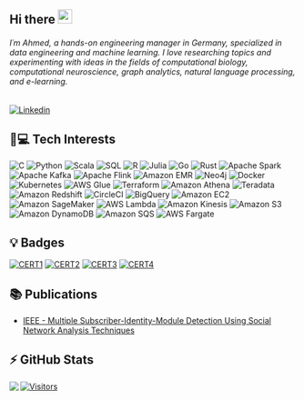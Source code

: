 ## Hi there <img src="https://media.giphy.com/media/hvRJCLFzcasrR4ia7z/giphy.gif" width="25px"></a>
###### I´m Ahmed, a hands-on engineering manager in Germany, specialized in data engineering and machine learning. I love researching topics and experimenting with ideas in the fields of computational biology, computational neuroscience, graph analytics, natural language processing, and e-learning.

[![Linkedin]( https://img.shields.io/badge/LinkedIn-0077B5?style=for-the-badge&logo=linkedin&logoColor=white )](https://www.linkedin.com/in/ahmaher/)


## 🚀💻 Tech Interests
  ![C]( https://img.shields.io/badge/-black?style=flat-square&logo=c)
  ![Python](https://img.shields.io/badge/Python-black?style=flat-square&logo=Python)
  ![Scala]( https://img.shields.io/badge/Scala-black?style=flat-square&logo=scala)
  ![SQL]( https://img.shields.io/badge/SQL-purple?style=flat-square&logo=sql)
  ![R]( https://img.shields.io/badge/-black?style=flat-square&logo=r)
  ![Julia]( https://img.shields.io/badge/Julia-black?style=flat-square&logo=julia)
  ![Go]( https://img.shields.io/badge/Go-black?style=flat-square&logo=go)
  ![Rust]( https://img.shields.io/badge/Rust-black?style=flat-square&logo=rust)
  ![Apache Spark]( https://img.shields.io/badge/Apache%20Spark-black?style=flat-square&logo=apache-spark)
  ![Apache Kafka]( https://img.shields.io/badge/Apache%20Kafka-black?style=flat-square&logo=apache-kafka)
  ![Apache Flink]( https://img.shields.io/badge/Apache%20Flink-black?style=flat-square&logo=apache-flink)
  ![Amazon EMR]( https://img.shields.io/badge/Amazon%20EMR-maroon?style=flat-square&logo=amazon-emr)
  ![Neo4j]( https://img.shields.io/badge/Neo4j-black?style=flat-square&logo=neo4j)
  ![Docker]( https://img.shields.io/badge/Docker-black?style=flat-square&logo=docker)
  ![Kubernetes]( https://img.shields.io/badge/Kubernetes-black?style=flat-square&logo=kubernetes)
  ![AWS Glue]( https://img.shields.io/badge/AWS%20Glue-darkgreen?style=flat-square&logo=aws-glue)
  ![Terraform]( https://img.shields.io/badge/Terraform-black?style=flat-square&logo=terraform)
  ![Amazon Athena]( https://img.shields.io/badge/Amazon%20Athena-navy?style=flat-square&logo=amazon-athena)
  ![Teradata]( https://img.shields.io/badge/Teradata-black?style=flat-square&logo=teradata)
  ![Amazon Redshift]( https://img.shields.io/badge/Amazon%20Redshift-purple?style=flat-square&logo=amazon-redshift)
  ![CircleCI]( https://img.shields.io/badge/CircleCI-black?style=flat-square&logo=circleci)
  ![BigQuery]( https://img.shields.io/badge/BigQuery-blue?style=flat-square&logo=bigquery)
  ![Amazon EC2]( https://img.shields.io/badge/Amazon%20EC2-black?style=flat-square&logo=amazon-ec2)
  ![Amazon SageMaker]( https://img.shields.io/badge/Amazon%20SageMaker-grey?style=flat-square&logo=amazon-sagemaker)
  ![AWS Lambda]( https://img.shields.io/badge/AWS%20Lambda-black?style=flat-square&logo=aws-lambda)
  ![Amazon Kinesis]( https://img.shields.io/badge/Amazon%20Kinesis-orange?style=flat-square&logo=amazon-kinesis)
  ![Amazon S3]( https://img.shields.io/badge/Amazon%20S3-black?style=flat-square&logo=amazon-s3)
  ![Amazon DynamoDB]( https://img.shields.io/badge/Amazon%20DynamoDB-black?style=flat-square&logo=amazon-dynamodb)
  ![Amazon SQS]( https://img.shields.io/badge/Amazon%20SQS-black?style=flat-square&logo=amazon-sqs)
  ![AWS Fargate]( https://img.shields.io/badge/AWS%20Fargate-black?style=flat-square&logo=aws-fargate)


## 💡 Badges

[![CERT1]( https://images.credly.com/size/125x225/images/778bde6c-ad1c-4312-ac33-2fa40d50a147/image.png )]( https://www.credly.com/badges/711f239e-4eb3-46e2-8268-c9f2d4cf253b/public_url )
[![CERT2]( https://images.credly.com/size/125x225/images/6430efe4-0ac0-4df6-8f1b-9559d8fcdf27/image.png )]( https://www.credly.com/badges/c3f1743d-39eb-4025-8469-6968b07ff776/public_url )
[![CERT3]( https://images.credly.com/size/125x225/images/0e284c3f-5164-4b21-8660-0d84737941bc/image.png )]( https://www.credly.com/badges/569f7754-caa3-46de-bc90-14629617492f/public_url )
[![CERT4]( https://images.credly.com/size/125x225/images/2d84e428-9078-49b6-a804-13c15383d0de/image.png )]( [https://www.credly.com/badges/569f7754-caa3-46de-bc90-14629617492f/public_url](https://www.credly.com/badges/65afb1d7-c994-44c0-8c2c-592898f94530/public_url) )

## 📚 Publications

* [IEEE - Multiple Subscriber-Identity-Module Detection Using Social Network Analysis Techniques]( https://ieeexplore.ieee.org/document/7022677 )

## ⚡ GitHub Stats

<img align="left" src="https://github-readme-stats.vercel.app/api?username=agghonei&show_icons=true&count_private=true&theme=gruvbox" />

[![Visitors](https://api.visitorbadge.io/api/visitors?path=agghonei&countColor=%23263759)](https://visitorbadge.io/status?path=agghonei)

